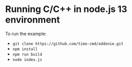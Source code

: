 # Running C/C++ in node.js 13 environment


To run the example:

- `git clone https://github.com/timo-cmd/addonie.git`
- `npm install`
- `npm run build` 
- `node index.js`



